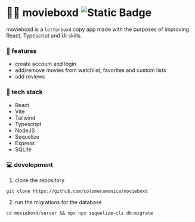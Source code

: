 # 🍿🎥 movieboxd ![Static Badge](https://img.shields.io/badge/work%20in%20progress-yellow?style=for-the-badge)


movieboxd is a `letterboxd` copy app made with the purposes of improving React, Typescript and UI skills.

### 🌟 features

- create account and login
- add/remove movies from watchlist, favorites and custom lists
- add reviews

### 👾 tech stack

- React
- Vite
- Tailwind
- Typescript
- NodeJS
- Sequelize
- Express
- SQLite

### 💻 development

  1. clone the repository
```
git clone https://github.com/colomeramonica/movieboxd
```
  2. run the migrations for the database
```
cd movieboxd/server && npx npx sequelize-cli db:migrate
```
